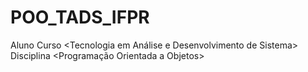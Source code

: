 # POO_TADS_IFPR


Aluno
<Rafael Cambito Maciel>
Curso
<Tecnologia em Análise e Desenvolvimento de Sistema>
Disciplina
<Programação Orientada a Objetos>
